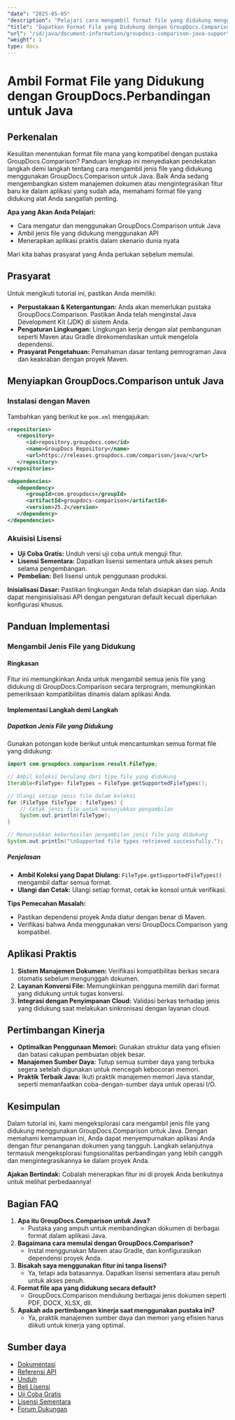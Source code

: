 ```yaml
---
"date": "2025-05-05"
"description": "Pelajari cara mengambil format file yang didukung menggunakan GroupDocs.Comparison untuk Java. Ikuti tutorial langkah demi langkah ini untuk menyempurnakan sistem manajemen dokumen Anda."
"title": "Dapatkan Format File yang Didukung dengan GroupDocs.Comparison untuk Java; Panduan Lengkap"
"url": "/id/java/document-information/groupdocs-comparison-java-supported-formats/"
"weight": 1
type: docs
---
```

# Ambil Format File yang Didukung dengan GroupDocs.Perbandingan untuk Java

## Perkenalan

Kesulitan menentukan format file mana yang kompatibel dengan pustaka GroupDocs.Comparison? Panduan lengkap ini menyediakan pendekatan langkah demi langkah tentang cara mengambil jenis file yang didukung menggunakan GroupDocs.Comparison untuk Java. Baik Anda sedang mengembangkan sistem manajemen dokumen atau mengintegrasikan fitur baru ke dalam aplikasi yang sudah ada, memahami format file yang didukung alat Anda sangatlah penting.

**Apa yang Akan Anda Pelajari:**
- Cara mengatur dan menggunakan GroupDocs.Comparison untuk Java
- Ambil jenis file yang didukung menggunakan API
- Menerapkan aplikasi praktis dalam skenario dunia nyata

Mari kita bahas prasyarat yang Anda perlukan sebelum memulai.

## Prasyarat

Untuk mengikuti tutorial ini, pastikan Anda memiliki:

- **Perpustakaan & Ketergantungan:** Anda akan memerlukan pustaka GroupDocs.Comparison. Pastikan Anda telah menginstal Java Development Kit (JDK) di sistem Anda.
- **Pengaturan Lingkungan:** Lingkungan kerja dengan alat pembangunan seperti Maven atau Gradle direkomendasikan untuk mengelola dependensi.
- **Prasyarat Pengetahuan:** Pemahaman dasar tentang pemrograman Java dan keakraban dengan proyek Maven.

## Menyiapkan GroupDocs.Comparison untuk Java

### Instalasi dengan Maven

Tambahkan yang berikut ke `pom.xml` mengajukan:

```xml
<repositories>
   <repository>
      <id>repository.groupdocs.com</id>
      <name>GroupDocs Repository</name>
      <url>https://releases.groupdocs.com/comparison/java/</url>
   </repository>
</repositories>

<dependencies>
   <dependency>
      <groupId>com.groupdocs</groupId>
      <artifactId>groupdocs-comparison</artifactId>
      <version>25.2</version>
   </dependency>
</dependencies>
```

### Akuisisi Lisensi

- **Uji Coba Gratis:** Unduh versi uji coba untuk menguji fitur.
- **Lisensi Sementara:** Dapatkan lisensi sementara untuk akses penuh selama pengembangan.
- **Pembelian:** Beli lisensi untuk penggunaan produksi.

**Inisialisasi Dasar:**
Pastikan lingkungan Anda telah disiapkan dan siap. Anda dapat menginisialisasi API dengan pengaturan default kecuali diperlukan konfigurasi khusus.

## Panduan Implementasi

### Mengambil Jenis File yang Didukung

#### Ringkasan
Fitur ini memungkinkan Anda untuk mengambil semua jenis file yang didukung di GroupDocs.Comparison secara terprogram, memungkinkan pemeriksaan kompatibilitas dinamis dalam aplikasi Anda.

#### Implementasi Langkah demi Langkah

##### Dapatkan Jenis File yang Didukung

Gunakan potongan kode berikut untuk mencantumkan semua format file yang didukung:

```java
import com.groupdocs.comparison.result.FileType;

// Ambil koleksi berulang dari tipe file yang didukung
Iterable<FileType> fileTypes = FileType.getSupportedFileTypes();

// Ulangi setiap jenis file dalam koleksi
for (FileType fileType : fileTypes) {
    // Cetak jenis file untuk menunjukkan pengambilan
    System.out.println(fileType);
}

// Menunjukkan keberhasilan pengambilan jenis file yang didukung
System.out.println("\nSupported file types retrieved successfully.");
```

##### Penjelasan
- **Ambil Koleksi yang Dapat Diulang:** `FileType.getSupportedFileTypes()` mengambil daftar semua format.
- **Ulangi dan Cetak:** Ulangi setiap format, cetak ke konsol untuk verifikasi.

**Tips Pemecahan Masalah:**
- Pastikan dependensi proyek Anda diatur dengan benar di Maven.
- Verifikasi bahwa Anda menggunakan versi GroupDocs.Comparison yang kompatibel.

## Aplikasi Praktis

1. **Sistem Manajemen Dokumen:** Verifikasi kompatibilitas berkas secara otomatis sebelum mengunggah dokumen.
2. **Layanan Konversi File:** Memungkinkan pengguna memilih dari format yang didukung untuk tugas konversi.
3. **Integrasi dengan Penyimpanan Cloud:** Validasi berkas terhadap jenis yang didukung saat melakukan sinkronisasi dengan layanan cloud.

## Pertimbangan Kinerja

- **Optimalkan Penggunaan Memori:** Gunakan struktur data yang efisien dan batasi cakupan pembuatan objek besar.
- **Manajemen Sumber Daya:** Tutup semua sumber daya yang terbuka segera setelah digunakan untuk mencegah kebocoran memori.
- **Praktik Terbaik Java:** Ikuti praktik manajemen memori Java standar, seperti memanfaatkan coba-dengan-sumber daya untuk operasi I/O.

## Kesimpulan

Dalam tutorial ini, kami mengeksplorasi cara mengambil jenis file yang didukung menggunakan GroupDocs.Comparison untuk Java. Dengan memahami kemampuan ini, Anda dapat menyempurnakan aplikasi Anda dengan fitur penanganan dokumen yang tangguh. Langkah selanjutnya termasuk mengeksplorasi fungsionalitas perbandingan yang lebih canggih dan mengintegrasikannya ke dalam proyek Anda.

**Ajakan Bertindak:** Cobalah menerapkan fitur ini di proyek Anda berikutnya untuk melihat perbedaannya!

## Bagian FAQ

1. **Apa itu GroupDocs.Comparison untuk Java?**
   - Pustaka yang ampuh untuk membandingkan dokumen di berbagai format dalam aplikasi Java.
2. **Bagaimana cara memulai dengan GroupDocs.Comparison?**
   - Instal menggunakan Maven atau Gradle, dan konfigurasikan dependensi proyek Anda.
3. **Bisakah saya menggunakan fitur ini tanpa lisensi?**
   - Ya, tetapi ada batasannya. Dapatkan lisensi sementara atau penuh untuk akses penuh.
4. **Format file apa yang didukung secara default?**
   - GroupDocs.Comparison mendukung berbagai jenis dokumen seperti PDF, DOCX, XLSX, dll.
5. **Apakah ada pertimbangan kinerja saat menggunakan pustaka ini?**
   - Ya, praktik manajemen sumber daya dan memori yang efisien harus diikuti untuk kinerja yang optimal.

## Sumber daya

- [Dokumentasi](https://docs.groupdocs.com/comparison/java/)
- [Referensi API](https://reference.groupdocs.com/comparison/java/)
- [Unduh](https://releases.groupdocs.com/comparison/java/)
- [Beli Lisensi](https://purchase.groupdocs.com/buy)
- [Uji Coba Gratis](https://releases.groupdocs.com/comparison/java/)
- [Lisensi Sementara](https://purchase.groupdocs.com/temporary-license/)
- [Forum Dukungan](https://forum.groupdocs.com/c/comparison)